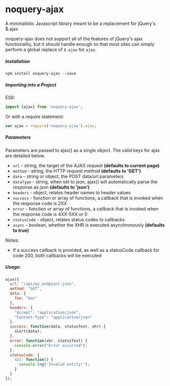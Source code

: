 # noquery-ajax
A minimalistic Javascript library meant to be a replacement for jQuery's $.ajax

noquery-ajax does not support all of the features of jQuery's ajax functionality,
but it should handle enough so that most sites can simply perform a global
replace of `$.ajax` for `ajax`.

##### Installation

    npm install noquery-ajax --save

##### Importing into a Project

ES6:

```javascript
import {ajax} from 'noquery-ajax';
```

Or with a require statement:

```javascript
var ajax = require('noquery-ajax').ajax;
```

##### Parameters

Parameters are passed to ajax() as a single object. The valid keys for ajax are
detailed below.

* `url` - string, the target of the AJAX request **(defaults to current page)**
* `method` - string, the HTTP request method **(defaults to 'GET')**
* `data` - string or object, the POST data/url parameters
* `dataType` - string, when set to json, ajax() will automatically parse the response as json **(defaults to 'json')**
* `headers` - object, relates header names to header values
* `success` - function or array of functions, a callback that is invoked when the response code is 2XX
* `error` - function or array of functions, a callback that is invoked when the response code is 4XX-5XX or 0
* `statusCode` - object, relates status codes to callbacks
* `async` - boolean, whether the XHR is executed asynchronously **(defaults to true)**

Notes:

* If a success callback is provided, as well as a statusCode callback for code
200, both callbacks will be executed

##### Usage:

```js
ajax({
  url: "/api/my_endpoint.json",
  method: "GET",
  data: {
    foo: "bar"
  },
  headers: {
    "Accept": "application/json",
    "Content-Type": "application/json"
  },
  success: function(data, statusText, xhr) {
    alert(data);
  },
  error: function(xhr, statusText) {
    console.error("Error occurred");
  },
  statusCode: {
    422: function() {
      console.log('Invalid entity!');
    }
  }
});
```
